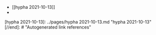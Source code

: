- [[hypha 2021-10-13]]
-

[//begin]: # "Autogenerated link references for markdown compatibility"
[hypha 2021-10-13]: ../pages/hypha 2021-10-13.md "hypha 2021-10-13"
[//end]: # "Autogenerated link references"